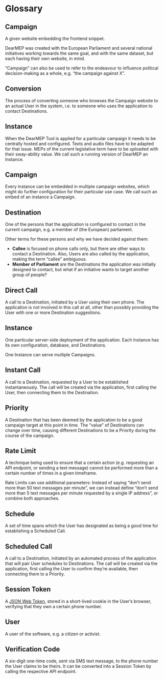 # Glossary

## Campaign

A given website embedding the frontend snippet.

DearMEP was created with the European Parliament and several national initiatives working towards the same goal, and with the same dataset, but each having their own website, in mind.

“Campaign” can also be used to refer to the endeavour to influence political decision-making as a whole, e.g. “the campaign against X”.

## Conversion

The process of converting someone who browses the Campaign website to an actual User in the system, i.e. to someone who uses the application to contact Destinations.

## Instance

When the DearMEP Tool is applied for a particular campaign it needs to be centrally hosted and configured. Texts and audio files have to be adapted for that issue. MEPs of the current legislative term have to be uploaded with their sway-ability value. We call such a running version of DearMEP an Instance.

## Campaign
Every instance can be embedded in multiple campaign websites, which might do further configuration for their particular use case. We call such an embed of an instance a Campaign.

## Destination

One of the persons that the application is configured to contact in the current campaign, e.g. a member of (the European) parliament.

Other terms for these persons and why we have decided against them:

* **Callee** is focused on phone calls only, but there are other ways to contact a Destination. Also, Users are also called by the application, making the term “callee” ambiguous.
* **Member of Parliament** are the Destinations the application was initially designed to contact, but what if an initiative wants to target another group of people?

## Direct Call

A call to a Destination, initiated by a User using their own phone.
The application is not involved in this call at all, other than possibly providing the User with one or more Destination suggestions.

## Instance

One particular server-side deployment of the application.
Each Instance has its own configuration, database, and Destinations.

One Instance can serve multiple Campaigns.

## Instant Call

A call to a Destination, requested by a User to be established instantaneously.
The call will be created via the application, first calling the User, then connecting them to the Destination.

## Priority

A Destination that has been deemed by the application to be a good campaign target at this point in time.
The “value” of Destinations can change over time, causing different Destinations to be a Priority during the course of the campaign.

## Rate Limit

A technique being used to ensure that a certain action (e.g. requesting an API endpoint, or sending a text message) cannot be performed more than a certain number of times in a given timeframe.

Rate Limits can use additional parameters:
Instead of saying “don’t send more than 50 text messages per minute”, we can instead define “don’t send more than 5 text messages per minute requested by a single IP address”, or combine both approaches.

## Schedule

A set of time spans which the User has designated as being a good time for establishing a Scheduled Call.

## Scheduled Call

A call to a Destination, initiated by an automated process of the application that will pair User schedules to Destinations.
The call will be created via the application, first calling the User to confirm they’re available, then connecting them to a Priority.

## Session Token

A [JSON Web Token](https://en.wikipedia.org/wiki/JSON_Web_Token), stored in a short-lived cookie in the User’s browser, verifying that they own a certain phone number.

## User

A user of the software, e.g. a citizen or activist.

## Verification Code

A six-digit one-time code, sent via SMS text message, to the phone number the User claims to be theirs.
It can be converted into a Session Token by calling the respective API endpoint.
